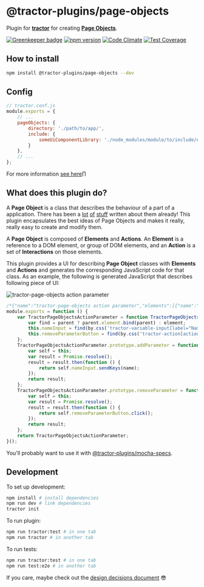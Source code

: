# @tractor-plugins/page-objects

Plugin for [**tractor**](https://github.com/TradeMe/tractor) for creating [**Page Objects**](https://github.com/SeleniumHQ/selenium/wiki/PageObjects).

[![Greenkeeper badge](https://badges.greenkeeper.io/phenomnomnominal/tractor-plugin-page-objects.svg)](https://greenkeeper.io/)
[![npm version](https://img.shields.io/npm/v/@tractor-plugins/page-objects.svg)](https://www.npmjs.com/package/@tractor-plugins/page-objects)
[![Code Climate](https://codeclimate.com/github/phenomnomnominal/tractor-plugin-page-objects/badges/gpa.svg)](https://codeclimate.com/github/phenomnomnominal/tractor-plugin-page-objects)
[![Test Coverage](https://codeclimate.com/github/phenomnomnominal/tractor-plugin-page-objects/coverage.svg)](https://codeclimate.com/github/phenomnomnominal/tractor-plugin-page-objects/coverage)

## How to install

```sh
npm install @tractor-plugins/page-objects --dev
```

## Config

```javascript
// tractor.conf.js
module.exports = {
    // ...
    pageObjects: {
        directory: './path/to/app/',
        include: {
            someUiComponentLibrary: './node_modules/module/to/include/existing/page-objects/from/'
        }
    },
    // ...
};
```

For more information [see here](./docs/configuration.md)∏

## What does this plugin do?

A **Page Object** is a class that describes the behaviour of a part of a application. There has been a [lot](https://github.com/SeleniumHQ/selenium/wiki/PageObjects) [of](https://martinfowler.com/bliki/PageObject.html) [stuff](https://www.pluralsight.com/guides/software-engineering-best-practices/getting-started-with-page-object-pattern-for-your-selenium-tests) written about them already! This plugin encapsulates the best ideas of Page Objects and makes it really, really easy to create and modify them.

A **Page Object** is composed of **Elements** and **Actions**. An **Element** is a reference to a DOM element, or group of DOM elements, and an **Action** is a set of **Interactions** on those elements.

This plugin provides a UI for describing **Page Object** classes with **Elements** and **Actions** and generates the corresponding JavaScript code for that class. As an example, the following is generated JavaScript that describes following piece of UI:

![tractor-page-objects action parameter](https://github.com/phenomnomnominal/tractor-plugin-page-objects/tree/master/docs/assets/tractor-page-objects%20action%20parameter.png)

```javascript
/*{"name":"tractor-page-objects action parameter","elements":[{"name":"name input"},{"name":"remove parameter button"}],"actions":[{"name":"add parameter","parameters":[{"name":"name"}]},{"name":"remove parameter","parameters":[]}],"version":"0.7.0"}*/
module.exports = function () {
    var TractorPageObjectsActionParameter = function TractorPageObjectsActionParameter(parent) {
        var find = parent ? parent.element.bind(parent) : element;
        this.nameInput = find(by.css('tractor-variable-input[label="Name"] input'));
        this.removeParameterButton = find(by.css('tractor-action[action="Remove parameter"] button'));
    };
    TractorPageObjectsActionParameter.prototype.addParameter = function (name) {
        var self = this;
        var result = Promise.resolve();
        result = result.then(function () {
            return self.nameInput.sendKeys(name);
        });
        return result;
    };
    TractorPageObjectsActionParameter.prototype.removeParameter = function () {
        var self = this;
        var result = Promise.resolve();
        result = result.then(function () {
            return self.removeParameterButton.click();
        });
        return result;
    };
    return TractorPageObjectsActionParameter;
}();
```

You'll probably want to use it with [@tractor-plugins/mocha-specs](https://github.com/phenomnomnominal/tractor-plugin-mocha-specs).

## Development

To set up development:

```sh
npm install # install dependencies
npm run dev # link dependencies
tractor init
```

To run plugin:

```sh
npm run tractor:test # in one tab
npm run tractor # in another tab
```

To run tests:

```sh
npm run tractor:test # in one tab
npm run test:e2e # in another tab
```

If you care, maybe check out the [design decisions document](https://github.com/phenomnomnominal/tractor-plugin-page-objects/tree/master/docs/design%20decisions.md) 😎
